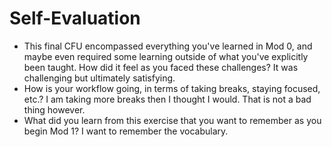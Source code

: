 # Self-Evaluation

- This final CFU encompassed everything you've learned in Mod 0, and maybe even required some learning outside of what you've explicitly been taught. How did it feel as you faced these challenges? It was challenging but ultimately satisfying.
- How is your workflow going, in terms of taking breaks, staying focused, etc.? I am taking more breaks then I thought I would. That is not a bad thing however.
- What did you learn from this exercise that you want to remember as you begin Mod 1?
I want to remember the vocabulary. 